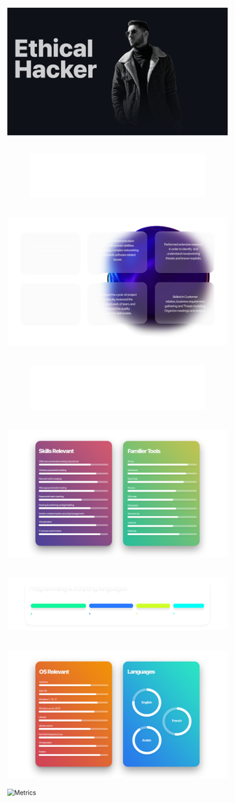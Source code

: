 <img src="https://github.com/ousbaailyas/ousbaailyas/blob/master/Background.gif" alt=""></img>




<h1 align="center"><img src="https://github.com/ousbaailyas/ousbaailyas/blob/master/Professionnel_Summary.png" height="100" width="400" alt=""></img> </h1>

<h1 align="center"><img src="https://github.com/ousbaailyas/ousbaailyas/blob/master/Professionnel_Summary1.png"  alt=""></img> </h1>
<h1 align="center"><img src="https://github.com/ousbaailyas/ousbaailyas/blob/master/Skills_and_tools.png" height="100" width="400" alt=""></img> </h1>

<h1 align="center"><img src="https://github.com/ousbaailyas/ousbaailyas/blob/master/Skills_and_tools_ST.png"  alt=""></img> </h1>

<h1 align="center"><img src="https://github.com/ousbaailyas/ousbaailyas/blob/master/P%26SL.png"   height="120" width="850" alt=""></img> </h1>

<h1 align="center"><img src="https://github.com/ousbaailyas/ousbaailyas/blob/master/OS%26L.png"  alt=""></img> </h1>

![Metrics](https://metrics.lecoq.io/ousbaailyas?template=classic&base.header=0&base.repositories=0&base.metadata=0&isocalendar=1&achievements=1&pagespeed=1&isocalendar.duration=half-year&achievements.threshold=C&achievements.secrets=true&achievements.display=compact&achievements.limit=0&pagespeed.url=.user.website&pagespeed.detailed=false&pagespeed.screenshot=false&config.timezone=Africa%2FCasablanca&config.display=large)
